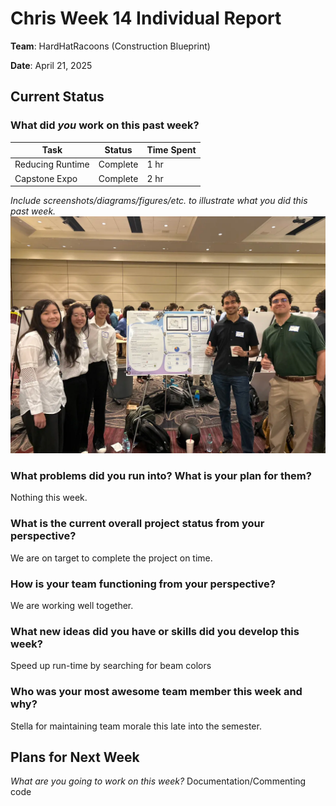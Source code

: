 # Chris Week 14 Individual Report

**Team**: HardHatRacoons (Construction Blueprint)

**Date**: April 21, 2025

## Current Status

### What did _you_ work on this past week?

| Task | Status | Time Spent |
| ---- | ------ | ---------- |
| Reducing Runtime | Complete | 1 hr |
| Capstone Expo | Complete | 2 hr |


_Include screenshots/diagrams/figures/etc. to illustrate what you did this past week._
![Capstone Expo](images/expo.png)

### What problems did you run into? What is your plan for them?
Nothing this week.

### What is the current overall project status from your perspective? 
We are on target to complete the project on time.


### How is your team functioning from your perspective?
We are working well together.


### What new ideas did you have or skills did you develop this week?
Speed up run-time by searching for beam colors

### Who was your most awesome team member this week and why?
Stella for maintaining team morale this late into the semester.

## Plans for Next Week

_What are you going to work on this week?_
Documentation/Commenting code